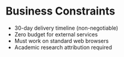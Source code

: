 # Business Constraints

- 30-day delivery timeline (non-negotiable)
- Zero budget for external services
- Must work on standard web browsers
- Academic research attribution required
